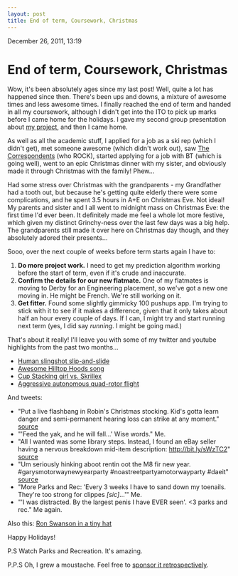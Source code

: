 ```yaml
---
layout: post
title: End of term, Coursework, Christmas
---
```


December 26, 2011, 13:19

# End of term, Coursework, Christmas #

Wow, it's been absolutely ages since my last post! Well, quite a lot has happened since then. There's been ups and downs, a mixture of awesome times and less awesome times. I finally reached the end of term and handed in all my coursework, although I didn't get into the ITO to pick up marks before I came home for the holidays. I gave my second group presentation about [my project](http://shearn89.com/project/), and then I came home.

As well as all the academic stuff, I applied for a job as a ski rep (which I didn't get), met someone awesome (which didn't work out), saw [The Correspondents](http://thecorrespondents.co.uk/) (who ROCK), started applying for a job with BT (which is going well), went to an epic Christmas dinner with my sister, and obviously made it through Christmas with the family! Phew...

Had some stress over Christmas with the grandparents - my Grandfather had a tooth out, but because he's getting quite elderly there were some complications, and he spent 3.5 hours in A+E on Christmas Eve. Not ideal! My parents and sister and I all went to midnight mass on Christmas Eve: the first time I'd ever been. It definitely made me feel a whole lot more festive, which given my distinct Grinchy-ness over the last few days was a big help. The grandparents still made it over here on Christmas day though, and they absolutely adored their presents...

Sooo, over the next couple of weeks before term starts again I have to:
1. **Do more project work.** I need to get my prediction algorithm working before the start of term, even if it's crude and inaccurate.
2. **Confirm the details for our new flatmate.** One of my flatmates is moving to Derby for an Engineering placement, so we've got a new one moving in. He might be French. We're still working on it.
3. **Get fitter.** Found some slightly gimmicky 100 pushups app. I'm trying to stick with it to see if it makes a difference, given that it only takes about half an hour every couple of days. If I can, I might try and start running next term (yes, I did say *running*. I might be going mad.)

That's about it really! I'll leave you with some of my twitter and youtube highlights from the past two months...
* [Human slingshot slip-and-slide](http://www.youtube.com/watch?v=ShFAeNdiEiA)
* [Awesome Hilltop Hoods song](http://www.youtube.com/watch?v=AVkoj35YD2s)
* [Cup Stacking girl vs. Skrillex](http://www.youtube.com/watch?v=PapG53eIM1M)
* [Aggressive autonomous quad-rotor flight](http://www.youtube.com/watch?v=MvRTALJp8DM)

And tweets:
* "Put a live flashbang in Robin's Christmas stocking. Kid's gotta learn danger and semi-permanent hearing loss can strike at any moment." [source](https://twitter.com/#!/God_Damn_Batman/status/150661565287370752)
* "'Feed the yak, and he will fall...' Wise words." Me.
* "All I wanted was some library steps. Instead, I found an eBay seller having a nervous breakdown mid-item description: http://bit.ly/sWzTC2" [source](https://twitter.com/#!/katbrown82/status/138645663868129280)
* "Um seriously hinking aboot rentin oot the M8 fir new year. #garysmotorwaynewyearparty #noastreetpartyamotorwayparty #daeit" [source](https://twitter.com/#!/GARYTANK/status/149553240386711552)
* "More Parks and Rec: 'Every 3 weeks I have to sand down my toenails. They're too strong for clippes *[sic]*...'" Me.
* "'I was distracted. By the largest penis I have EVER seen'. <3 parks and rec." Me again.

Also this: [Ron Swanson in a tiny hat](http://nymag.com/daily/entertainment/2011/05/ron_swanson_tiny_hat_gif.html)

Happy Holidays!

P.S
Watch Parks and Recreation. It's amazing.

P.P.S
Oh, I grew a moustache. Feel free to [sponsor it retrospectively](http://mobro.co/alexshearn).
